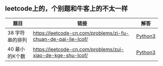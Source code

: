 ## leetcode上的，个别题和牛客上的不太一样

题目 | 链接 | 解答
---- | ---- | ----
38 字符串的排列 | https://leetcode-cn.com/problems/zi-fu-chuan-de-pai-lie-lcof/ | [Python3]()
40 最小的K个数 | https://leetcode-cn.com/problems/zui-xiao-de-kge-shu-lcof/ | [Python3](https://github.com/learningdayup/Leetcode/blob/master/%E5%89%91%E6%8C%87Offer/40%20%E6%9C%80%E5%B0%8F%E7%9A%84k%E4%B8%AA%E6%95%B0.md)
